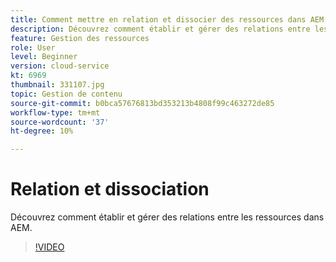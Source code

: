 ```yaml
---
title: Comment mettre en relation et dissocier des ressources dans AEM
description: Découvrez comment établir et gérer des relations entre les ressources dans AEM.
feature: Gestion des ressources
role: User
level: Beginner
version: cloud-service
kt: 6969
thumbnail: 331107.jpg
topic: Gestion de contenu
source-git-commit: b0bca57676813bd353213b4808f99c463272de85
workflow-type: tm+mt
source-wordcount: '37'
ht-degree: 10%

---
```



# Relation et dissociation

Découvrez comment établir et gérer des relations entre les ressources dans AEM.

>[!VIDEO](https://video.tv.adobe.com/v/331107/?quality=12&learn=on&hidetitle=true)